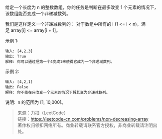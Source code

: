 给定一个长度为 n 的整数数组，你的任务是判断在最多改变 1 个元素的情况下，该数组能否变成一个非递减数列。

我们是这样定义一个非递减数列的： 对于数组中所有的 i (1 <= i < n)，满足 array[i] <= array[i + 1]。

示例 1:
```
输入: [4,2,3]
输出: True
解释: 你可以通过把第一个4变成1来使得它成为一个非递减数列。
```

示例 2:
```
输入: [4,2,1]
输出: False
解释: 你不能在只改变一个元素的情况下将其变为非递减数列。
```

说明:  n 的范围为 [1, 10,000]。

> 来源：力扣（LeetCode）  
> 链接：https://leetcode-cn.com/problems/non-decreasing-array  
> 著作权归领扣网络所有。商业转载请联系官方授权，非商业转载请注明出处。  